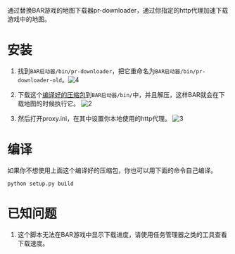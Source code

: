 通过替换BAR游戏的地图下载器pr-downloader，通过你指定的http代理加速下载游戏中的地图。

# 安装
1. 找到`BAR启动器/bin/pr-downloader`，把它重命名为`BAR启动器/bin/pr-downloader-old`。![4](https://github.com/udisk81/bar-map-agent/assets/172959786/ff45876f-b238-4344-9474-8720e0bdf116)

2. 下载这个[编译好的压缩包](https://github.com/udisk81/bar-map-agent/releases/download/0.1/exe.win-amd64-3.12.zip)到`BAR启动器/bin/`中，并且解压，这样BAR就会在下载地图的时候执行它。 ![2](https://github.com/udisk81/bar-map-agent/assets/172959786/0747a478-7672-4eb8-ad88-213a971cc450)

3. 然后打开proxy.ini，在其中设置你本地使用的http代理。 ![3](https://github.com/udisk81/bar-map-agent/assets/172959786/d99bfd90-38ae-4c13-a664-c18ad6820cea)

# 编译
如果你不想使用上面这个编译好的压缩包，你也可以用下面的命令自己编译。
```
python setup.py build
```

# 已知问题
1. 这个脚本无法在BAR游戏中显示下载进度，请使用任务管理器之类的工具查看下载速度。


